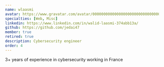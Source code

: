 ```yaml
---
name: wlaasmi
avatar: https://www.gravatar.com/avatar/00000000000000000000000000000004?d=identicon&s=256
specialties: [Web, Misc]
linkedin: https://www.linkedin.com/in/walid-laasmi-374abb13a/
github: https://github.com/jedai47
member: true
retired: true
description: Cybersecurity engineer
order: 4
---
```


3+ years of experience in cybersecurity working in France
